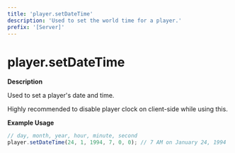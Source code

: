 ```yaml
---
title: 'player.setDateTime'
description: 'Used to set the world time for a player.'
prefix: '[Server]'
---
```


# player.setDateTime

**Description**

Used to set a player's date and time.

Highly recommended to disable player clock on client-side while using this.

**Example Usage**

```js
// day, month, year, hour, minute, second
player.setDateTime(24, 1, 1994, 7, 0, 0); // 7 AM on January 24, 1994
```
